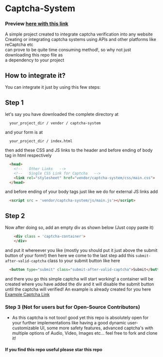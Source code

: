# Captcha-System
### Preview <a href='https://kashif-raza2019.github.io/captcha-system/'>here with this link</a>
A simple project created to integrate captcha verification into any website <br />
Creating or integrating captcha systems using APIs and other platforms like reCaptcha etc<br />
can prove to be quite time consuming method!, so why not just downloading this repo file as<br />
a dependency to your project <br />
## How to integrate it?
You can integrate it just by using this few steps:
## Step 1
let's say you have downloaded the complete directory at 
```
  your_project_dir / vendor / captcha-system
```
and your form is at 
```
  your_project_dir / index.html
```
then add these CSS and JS links to the header and before ending of body tag in html respectively
```html
  <head>
    <!--   Other Links   -->
    <!--   Single CSS Link for Captcha   -->
    <link rel="stylesheet" href="vendor/captcha-system/css/main.css">
  </head>
```
and before ending of your body tags just like we do for external JS links
add 
```html
  <script src = 'vendor/captcha-system/js/main.js'></script>
```
## Step 2
Now after doing so, 
add an empty div as shown below (Just copy paste it)
```html
    <div class = 'captcha-container'>
    </div>
```
and put it whereever you like (mostly you should put it just above the submit button of your form!)
then here we come to the last step
add this ``` submit-after-valid-captcha ``` class to your submit button like here
```html
  <button type="submit" class="submit-after-valid-captcha">Submit</button>
```
and there you go this simple captcha will start working!
a container will be created where you have added the div and it will disable the 
submit button until the captcha will verified!
An example is already created for you here <a href='https://kashif-raza2019.github.io/captcha-system/'>Example Captcha Link</a>

### Step 3 (Not for users but for Open-Source Contributors)
- As this captcha is not tooo! good yet this repo is absolutely open 
 for your further implementations like having a good dynamic user-customizable UI, 
 some more safety features, advanced captcha's with multiple options of Audio, Video, Images
 etc... 
 feel free to fork and clone it!
 
 #### If you find this repo useful please star this repo 
